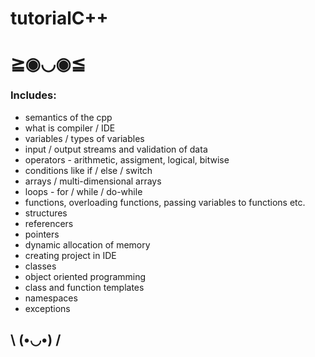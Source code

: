 # tutorialC++

# ≧◉◡◉≦
### Includes:
- semantics of the cpp
- what is compiler / IDE
- variables / types of variables
- input / output streams and validation of data
- operators - arithmetic, assigment, logical, bitwise
- conditions like if / else / switch
- arrays / multi-dimensional arrays
- loops - for / while / do-while
- functions, overloading functions, passing variables to functions etc.
- structures
- referencers
- pointers
- dynamic allocation of memory
- creating project in IDE
- classes
- object oriented programming
- class and function templates
- namespaces
- exceptions

## \ (•◡•) /
